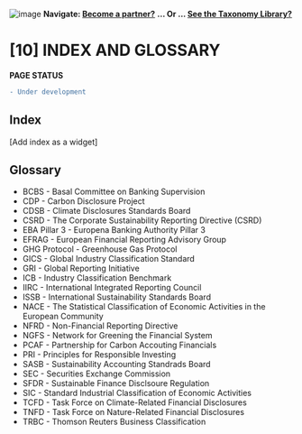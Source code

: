 ![image](https://user-images.githubusercontent.com/112073913/188821900-0c411acf-fbdd-4163-adc9-3ba4e2be78df.png)
**Navigate: [Become a partner?](https://github.com/FD-SustainableFinance/l6l-PARTNERS)**
**... Or ... [See the Taxonomy Library?](https://github.com/orgs/FD-SustainableFinance/projects/2)**

# [10] INDEX AND GLOSSARY
**PAGE STATUS**
```diff
- Under development
```


## Index
[Add index as a widget]

## Glossary
- BCBS - Basal Committee on Banking Supervision
- CDP - Carbon Disclosure Project
- CDSB - Climate Disclosures Standards Board
- CSRD - The Corporate Sustainability Reporting Directive (CSRD)
- EBA Pillar 3 - Europena Banking Authority Pillar 3
- EFRAG - European Financial Reporting Advisory Group
- GHG Protocol - Greenhouse Gas Protocol
- GICS - Global Industry Classification Standard
- GRI - Global Reporting Initiative
- ICB - Industry Classification Benchmark
- IIRC - International Integrated Reporting Council
- ISSB - International Sustainability Standards Board
- NACE - The Statistical Classification of Economic Activities in the European Community
- NFRD - Non-Financial Reporting Directive
- NGFS - Network for Greening the Financial System
- PCAF - Partnership for Carbon Accouting Financials
- PRI - Principles for Responsible Investing
- SASB - Sustainability Accounting Standrads Board
- SEC - Securities Exchange Commission
- SFDR - Sustainable Finance Disclsoure Regulation
- SIC - Standard Industrial Classification of Economic Activities
- TCFD - Task Force on Climate-Related Financial Disclosures
- TNFD - Task Force on Nature-Related Financial Disclosures
- TRBC - Thomson Reuters Business Classification
